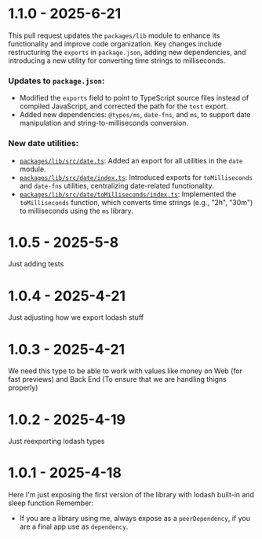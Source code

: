 # 1.1.0 - 2025-6-21

This pull request updates the `packages/lib` module to enhance its functionality and improve code organization. Key changes include restructuring the `exports` in `package.json`, adding new dependencies, and introducing a new utility for converting time strings to milliseconds.
### Updates to `package.json`:
* Modified the `exports` field to point to TypeScript source files instead of compiled JavaScript, and corrected the path for the `test` export.
* Added new dependencies: `@types/ms`, `date-fns`, and `ms`, to support date manipulation and string-to-milliseconds conversion.
### New date utilities:
* [`packages/lib/src/date.ts`](diffhunk://#diff-7ae16a177b300c29e534cd44cb462add66d465d2a41a4945421d21990b1b61dfR1): Added an export for all utilities in the `date` module.
* [`packages/lib/src/date/index.ts`](diffhunk://#diff-941c99dcab8bdd6f41fe6d0650c37f1373dbb054a1a86ca547dd4abe61ae6d61R1-R2): Introduced exports for `toMilliseconds` and `date-fns` utilities, centralizing date-related functionality.
* [`packages/lib/src/date/toMilliseconds/index.ts`](diffhunk://#diff-66c4f1806a9fb1b7fe53298ef7109ad4c5dd02ed134e044c61b93f0b41fef05fR1-R7): Implemented the `toMilliseconds` function, which converts time strings (e.g., "2h", "30m") to milliseconds using the `ms` library.


# 1.0.5 - 2025-5-8

Just adding tests


# 1.0.4 - 2025-4-21

Just adjusting how we export lodash stuff


# 1.0.3 - 2025-4-21

We need this type to be able to work with values like money on Web (for fast previews) and Back End (To ensure that we are handling thigns properly)


# 1.0.2 - 2025-4-19

Just reexporting lodash types


# 1.0.1 - 2025-4-18

Here I'm just exposing the first version of the library with lodash built-in and sleep function
Remember:
- If you are a library using me, always expose as a `peerDependency`, if you are a final app use as `dependency`.



